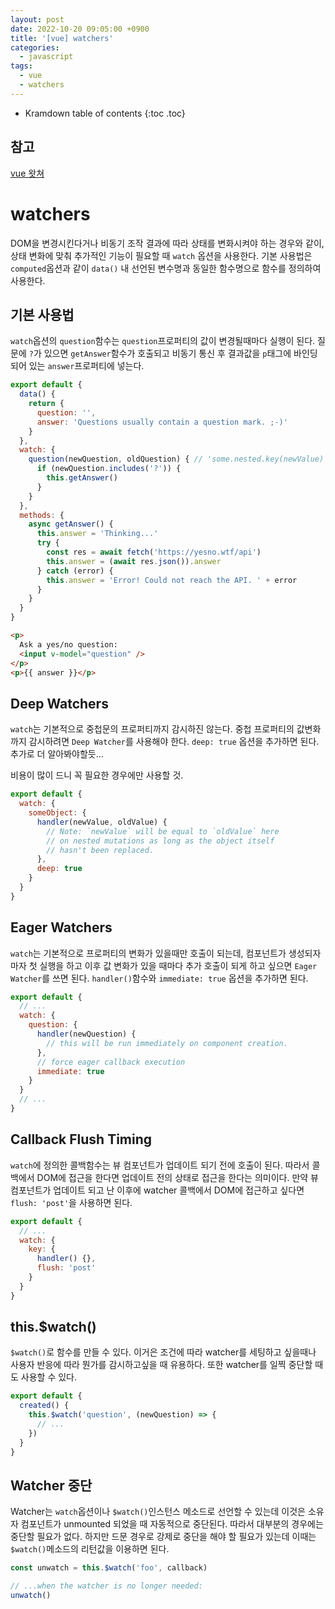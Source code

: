 ```yaml
---
layout: post
date: 2022-10-20 09:05:00 +0900
title: '[vue] watchers'
categories:
  - javascript
tags:
  - vue
  - watchers
---
```


* Kramdown table of contents
{:toc .toc}

## 참고

[vue 왓쳐](https://vuejs.org/guide/essentials/watchers.html)


# watchers

DOM을 변경시킨다거나 비동기 조작 결과에 따라 상태를 변화시켜야 하는 경우와 같이, 상태 변화에 맞춰 추가적인 기능이 필요할 때 `watch` 옵션을 사용한다. 
기본 사용법은 `computed`옵션과 같이 `data()` 내 선언된 변수명과 동일한 함수명으로 함수를 정의하여 사용한다. 


## 기본 사용법

`watch`옵션의 `question`함수는 `question`프로퍼티의 값이 변경될때마다 실행이 된다. 질문에 `?`가 있으면  `getAnswer`함수가 호출되고 비동기 통신 후 결과값을 `p`태그에 바인딩되어 있는 `answer`프로퍼티에 넣는다. 

```js
export default {
  data() {
    return {
      question: '',
      answer: 'Questions usually contain a question mark. ;-)'
    }
  },
  watch: {
    question(newQuestion, oldQuestion) { // 'some.nested.key(newValue) {}' 와 같이 '.'으로 연결된 경로로도 된다고 하는데 잘???
      if (newQuestion.includes('?')) {
        this.getAnswer()
      }
    }
  },
  methods: {
    async getAnswer() {
      this.answer = 'Thinking...'
      try {
        const res = await fetch('https://yesno.wtf/api')
        this.answer = (await res.json()).answer
      } catch (error) {
        this.answer = 'Error! Could not reach the API. ' + error
      }
    }
  }
}
```

```html
<p>
  Ask a yes/no question:
  <input v-model="question" />
</p>
<p>{{ answer }}</p>
```

## Deep Watchers

`watch`는 기본적으로 중첩문의 프로퍼티까지 감시하진 않는다. 중첩 프로퍼티의 값변화까지 감시하려면  `Deep Watcher`를 사용해야 한다. `deep: true` 옵션을 추가하면 된다. 추가로 더 알아봐야할듯...

비용이 많이 드니 꼭 필요한 경우에만 사용할 것.

```js
export default {
  watch: {
    someObject: {
      handler(newValue, oldValue) {
        // Note: `newValue` will be equal to `oldValue` here
        // on nested mutations as long as the object itself
        // hasn't been replaced.
      },
      deep: true
    }
  }
}
```

## Eager Watchers

`watch`는 기본적으로 프로퍼티의 변화가 있을때만 호출이 되는데, 컴포넌트가 생성되자 마자 첫 실행을 하고 이후 값 변화가 있을 때마다 추가 호출이 되게 하고 싶으면  `Eager Watcher`를 쓰면 된다. `handler()`함수와  `immediate: true` 옵션을 추가하면 된다. 

```js
export default {
  // ...
  watch: {
    question: {
      handler(newQuestion) {
        // this will be run immediately on component creation.
      },
      // force eager callback execution
      immediate: true
    }
  }
  // ...
}
```

## Callback Flush Timing

`watch`에 정의한 콜백함수는 뷰 컴포넌트가 업데이트 되기 전에 호출이 된다. 따라서 콜백에서 DOM에 접근을 한다면 업데이트 전의 상태로 접근을 한다는 의미이다. 만약 뷰 컴포넌트가 업데이트 되고 난 이후에 watcher 콜백에서 DOM에 접근하고 싶다면 `flush: 'post'`을 사용하면 된다. 

```js
export default {
  // ...
  watch: {
    key: {
      handler() {},
      flush: 'post'
    }
  }
}
```

## this.$watch()

`$watch()`로 함수를 만들 수 있다. 이거은 조건에 따라 watcher를 세팅하고 싶을때나 사용자 반응에 따라 뭔가를 감시하고싶을 때 유용하다. 또한 watcher를 일찍 중단할 때도 사용할 수 있다.

```js
export default {
  created() {
    this.$watch('question', (newQuestion) => {
      // ...
    })
  }
}
```


## Watcher 중단

Watcher는 `watch`옵션이나 `$watch()`인스턴스 메소드로 선언할 수 있는데 이것은 소유자 컴포넌트가 unmounted 되었을 때 자동적으로 중단된다. 따라서 대부분의 경우에는 중단할 필요가 없다. 하지만 드문 경우로 강제로 중단을 해야 할 필요가 있는데 이때는 `$watch()`메소드의 리턴값을 이용하면 된다. 


```js
const unwatch = this.$watch('foo', callback)

// ...when the watcher is no longer needed:
unwatch()
```
